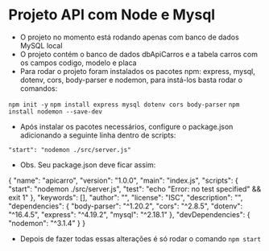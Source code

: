 # Projeto API com Node e Mysql

- O projeto no momento está rodando apenas com banco de dados MySQL local
- O projeto contém o banco de dados dbApiCarros e a tabela carros com os campos codigo, modelo e placa
- Para rodar o projeto foram instalados os pacotes npm: express, mysql, dotenv, cors, body-parser e nodemon, para instá-los basta rodar o comandos:

`npm init -y`
`npm install express mysql dotenv cors body-parser`
`npm install nodemon --save-dev`

- Após instalar os pacotes necessários, configure o package.json adicionando a seguinte linha dentro de scripts:

`"start": "nodemon ./src/server.js"`

- Obs. Seu package.json deve ficar assim:

{
  "name": "apicarro",
  "version": "1.0.0",
  "main": "index.js",
  "scripts": {
    "start": "nodemon ./src/server.js",
    "test": "echo \"Error: no test specified\" && exit 1"
  },
  "keywords": [],
  "author": "",
  "license": "ISC",
  "description": "",
  "dependencies": {
    "body-parser": "^1.20.2",
    "cors": "^2.8.5",
    "dotenv": "^16.4.5",
    "express": "^4.19.2",
    "mysql": "^2.18.1"
  },
  "devDependencies": {
    "nodemon": "^3.1.4"
  }
}

- Depois de fazer todas essas alterações é só rodar o comando `npm start`

